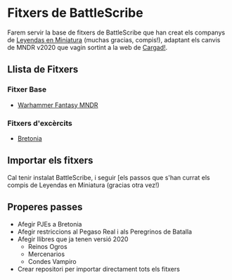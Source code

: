 # Fitxers de BattleScribe

Farem servir la base de fitxers de BattleScribe que han creat els companys de [Leyendas en Miniatura](http://www.leyendasenminiatura.com/p/recursos.html) (muchas gracias, compis!), adaptant els canvis de MNDR v2020 que vagin sortint a la web de [Cargad!](https://www.cargad.com/index.php/manuscritos-de-nuth/).

## Llista de Fitxers
### Fitxer Base
* [Warhammer Fantasy MNDR](./Warhammer_Fantasy_MDNR.gst)

### Fitxers d'excèrcits
* [Bretonia](./Bretonia.cat)

## Importar els fitxers
Cal tenir instalat BattleScribe, i seguir [els passos que s'han currat els compis de Leyendas en Miniatura (gracias otra vez!)
## Properes passes
* Afegir PJEs a Bretonia
* Afegir restriccions al Pegaso Real i als Peregrinos de Batalla
* Afegir llibres que ja tenen versió 2020
  * Reinos Ogros
  * Mercenarios
  * Condes Vampiro
* Crear repositori per importar directament tots els fitxers

